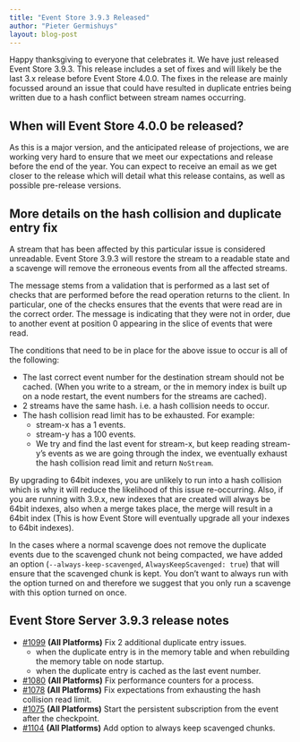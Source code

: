 ```yaml
---
title: "Event Store 3.9.3 Released"
author: "Pieter Germishuys"
layout: blog-post
---
```


Happy thanksgiving to everyone that celebrates it. We have just released Event Store 3.9.3. This release includes a set of fixes and will likely be the last 3.x release before Event Store 4.0.0. The fixes in the release are mainly focussed around an issue that could have resulted in duplicate entries being written due to a hash conflict between stream names occurring.

## When will Event Store 4.0.0 be released?

As this is a major version, and the anticipated release of projections, we are working very hard to ensure that we meet our expectations and release before the end of the year. You can expect to receive an email as we get closer to the release which will detail what this release contains, as well as possible pre-release versions.

## More details on the hash collision and duplicate entry fix

A stream that has been affected by this particular issue is considered unreadable. Event Store 3.9.3 will restore the stream to a readable state and a scavenge will remove the erroneous events from all the affected streams.

The message stems from a validation that is performed as a last set of checks that are performed before the read operation returns to the client. In particular, one of the checks ensures that the events that were read are in the correct order. The message is indicating that they were not in order, due to another event at position 0 appearing in the slice of events that were read.

The conditions that need to be in place for the above issue to occur is all of the following:

- The last correct event number for the destination stream should not be cached. (When you write to a stream, or the in memory index is built up on a node restart, the event numbers for the streams are cached).
- 2 streams have the same hash. i.e. a hash collision needs to occur.
- The hash collision read limit has to be exhausted. For example:
    - stream-x has a 1 events.
    - stream-y has a 100 events.
    - We try and find the last event for stream-x, but keep reading stream-y’s events as we are going through the index, we eventually exhaust the hash collision read limit and return `NoStream`.

By upgrading to 64bit indexes, you are unlikely to run into a hash collision which is why it will reduce the likelihood of this issue re-occurring. Also, if you are running with 3.9.x, new indexes that are created will always be 64bit indexes, also when a merge takes place, the merge will result in a 64bit index (This is how Event Store will eventually upgrade all your indexes to 64bit indexes).

In the cases where a normal scavenge does not remove the duplicate events due to the scavenged chunk not being compacted, we have added an option (`--always-keep-scavenged`, `AlwaysKeepScavenged: true`) that will ensure that the scavenged chunk is kept. You don’t want to always run with the option turned on and therefore we suggest that you only run a scavenge with this option turned on once.

## Event Store Server 3.9.3 release notes

- [#1099](https://github.com/EventStore/EventStore/pull/1099) **(All Platforms)** Fix 2 additional duplicate entry issues.
    - when the duplicate entry is in the memory table and when rebuilding the memory table on node startup.
    - when the duplicate entry is cached as the last event number.
- [#1080](https://github.com/EventStore/EventStore/pull/1080) **(All Platforms)** Fix performance counters for a process.
- [#1078](https://github.com/EventStore/EventStore/pull/1078) **(All Platforms)** Fix expectations from exhausting the hash collision read limit.
- [#1075](https://github.com/EventStore/EventStore/pull/1075) **(All Platforms)** Start the persistent subscription from the event after the checkpoint.
- [#1104](https://github.com/EventStore/EventStore/pull/1104) **(All Platforms)** Add option to always keep scavenged chunks.